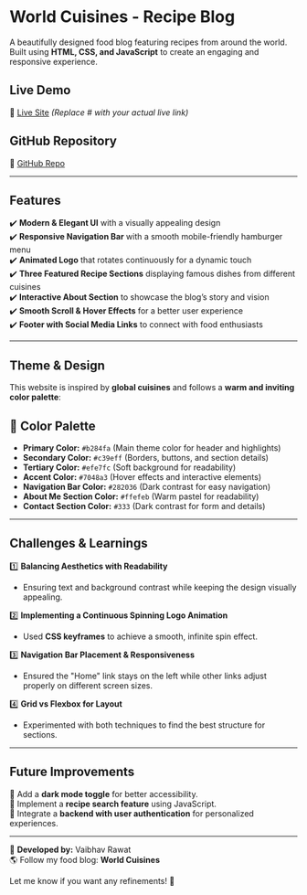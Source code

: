 # **World Cuisines - Recipe Blog**  
A beautifully designed food blog featuring recipes from around the world. Built using **HTML, CSS, and JavaScript** to create an engaging and responsive experience.  

## **Live Demo**  
🔗 [Live Site](#) *(Replace # with your actual live link)*  

## **GitHub Repository**  
📂 [GitHub Repo](https://github.com/Rawat107/Blog-App-usign-html-css.git)

---

## **Features**  
✔️ **Modern & Elegant UI** with a visually appealing design  
✔️ **Responsive Navigation Bar** with a smooth mobile-friendly hamburger menu  
✔️ **Animated Logo** that rotates continuously for a dynamic touch  
✔️ **Three Featured Recipe Sections** displaying famous dishes from different cuisines  
✔️ **Interactive About Section** to showcase the blog’s story and vision  
✔️ **Smooth Scroll & Hover Effects** for a better user experience  
✔️ **Footer with Social Media Links** to connect with food enthusiasts  

---

## **Theme & Design**  
This website is inspired by **global cuisines** and follows a **warm and inviting color palette**:  
## 🎨 Color Palette  

- **Primary Color:** `#b284fa` (Main theme color for header and highlights)  
- **Secondary Color:** `#c39eff` (Borders, buttons, and section details)  
- **Tertiary Color:** `#efe7fc` (Soft background for readability)  
- **Accent Color:** `#7048a3` (Hover effects and interactive elements)  
- **Navigation Bar Color:** `#282036` (Dark contrast for easy navigation)  
- **About Me Section Color:** `#ffefeb` (Warm pastel for readability)  
- **Contact Section Color:** `#333` (Dark contrast for form and details)  


---

## **Challenges & Learnings**  
1️⃣ **Balancing Aesthetics with Readability**  
   - Ensuring text and background contrast while keeping the design visually appealing.  

2️⃣ **Implementing a Continuous Spinning Logo Animation**  
   - Used **CSS keyframes** to achieve a smooth, infinite spin effect.  

3️⃣ **Navigation Bar Placement & Responsiveness**  
   - Ensured the "Home" link stays on the left while other links adjust properly on different screen sizes.  

4️⃣ **Grid vs Flexbox for Layout**  
   - Experimented with both techniques to find the best structure for sections.  

---

## **Future Improvements**  
🚀 Add a **dark mode toggle** for better accessibility.  
🚀 Implement a **recipe search feature** using JavaScript.  
🚀 Integrate a **backend with user authentication** for personalized experiences.  

---

📌 **Developed by:** Vaibhav Rawat  
🌎 Follow my food blog: **World Cuisines**  

Let me know if you want any refinements! 🚀
